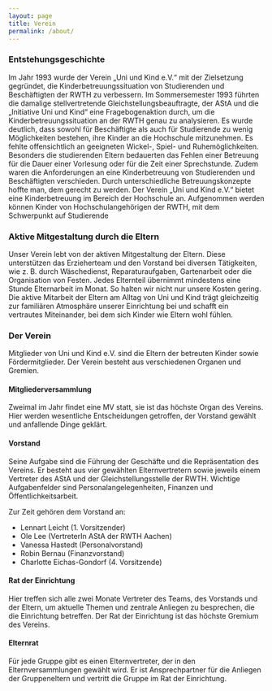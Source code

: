 ```yaml
---
layout: page
title: Verein
permalink: /about/
---
```


### Entstehungsgeschichte
Im Jahr 1993 wurde der Verein „Uni und Kind e.V.“ mit der Zielsetzung gegründet, die Kinderbetreuungssituation von Studierenden und Beschäftigten der RWTH zu verbessern.
Im Sommersemester 1993 führten die damalige stellvertretende Gleichstellungsbeauftragte, der AStA und die „Initiative Uni und Kind“ eine Fragebogenaktion durch, um die Kinderbetreuungssituation an der RWTH genau zu analysieren.
Es wurde deutlich, dass sowohl für Beschäftigte als auch für Studierende zu wenig Möglichkeiten bestehen, ihre Kinder an die Hochschule mitzunehmen.
Es fehlte offensichtlich an geeigneten Wickel-, Spiel- und Ruhemöglichkeiten. Besonders die studierenden Eltern bedauerten das Fehlen einer Betreuung für die Dauer einer Vorlesung oder für die Zeit einer Sprechstunde.
Zudem waren die Anforderungen an eine Kinderbetreuung von Studierenden und Beschäftigten verschieden.
Durch unterschiedliche Betreuungskonzepte hoffte man, dem gerecht zu werden. Der Verein „Uni und Kind e.V.“ bietet eine Kinderbetreuung im Bereich der Hochschule an.
Aufgenommen werden können Kinder von Hochschulangehörigen der RWTH, mit dem Schwerpunkt auf Studierende

### Aktive Mitgestaltung durch die Eltern
Unser Verein lebt von der aktiven Mitgestaltung der Eltern.
Diese unterstützen das Erzieherteam und den Vorstand bei diversen Tätigkeiten, wie z. B. durch Wäschedienst, Reparaturaufgaben, Gartenarbeit oder die Organisation von Festen. 
Jedes Elternteil übernimmt mindestens eine Stunde Elternarbeit im Monat.
So halten wir nicht nur unsere Kosten gering. Die aktive Mitarbeit der Eltern am Alltag von Uni und Kind trägt gleichzeitig zur familiären Atmosphäre unserer Einrichtung bei und schafft ein vertrautes Miteinander, bei dem sich Kinder wie Eltern wohl fühlen.

### Der Verein
Mitglieder von Uni und Kind e.V. sind die Eltern der betreuten Kinder sowie Fördermitglieder.
Der Verein besteht aus verschiedenen Organen und Gremien.

#### Mitgliederversammlung
Zweimal im Jahr findet eine MV statt, sie ist das höchste Organ des Vereins.
Hier werden wesentliche Entscheidungen getroffen, der Vorstand gewählt und anfallende Dinge geklärt.

#### Vorstand
Seine Aufgabe sind die Führung der Geschäfte und die Repräsentation des Vereins.
Er besteht aus vier gewählten Elternvertretern sowie jeweils einem Vertreter des AStA und der Gleichstellungsstelle der RWTH.
Wichtige Aufgabenfelder sind Personalangelegenheiten, Finanzen und Öffentlichkeitsarbeit.

Zur Zeit gehören dem Vorstand an:
+ Lennart Leicht (1. Vorsitzender)
+ Ole Lee (VertreterIn AStA der RWTH Aachen)
+ Vanessa Hastedt (Personalvorstand)
+ Robin Bernau (Finanzvorstand)
+ Charlotte Eichas-Gondorf (4. Vorsitzende)

#### Rat der Einrichtung
Hier treffen sich alle zwei Monate Vertreter des Teams, des Vorstands und der Eltern, um aktuelle Themen und zentrale Anliegen zu besprechen, die die Einrichtung betreffen.
Der Rat der Einrichtung ist das höchste Gremium des Vereins.

#### Elternrat
Für jede Gruppe gibt es einen Elternvertreter, der in den Elternversammlungen gewählt wird.
Er ist Ansprechpartner für die Anliegen der Gruppeneltern und vertritt die Gruppe im Rat der Einrichtung.